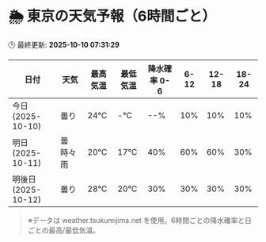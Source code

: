 # 🌦️ 東京の天気予報（6時間ごと）

🕒 最終更新: **2025-10-10 07:31:29**

| 日付 | 天気 | 最高気温 | 最低気温 | 降水確率 0-6 | 6-12 | 12-18 | 18-24 |
|------|------|----------|----------|------------|------|------|------|
| 今日 (2025-10-10) | 曇り | 24℃ | -℃ | --% | 10% | 10% | 10% |
| 明日 (2025-10-11) | 曇時々雨 | 20℃ | 17℃ | 40% | 60% | 60% | 30% |
| 明後日 (2025-10-12) | 曇り | 28℃ | 20℃ | 30% | 30% | 30% | 30% |

> ※データは weather.tsukumijima.net を使用。6時間ごとの降水確率と日ごとの最高/最低気温。